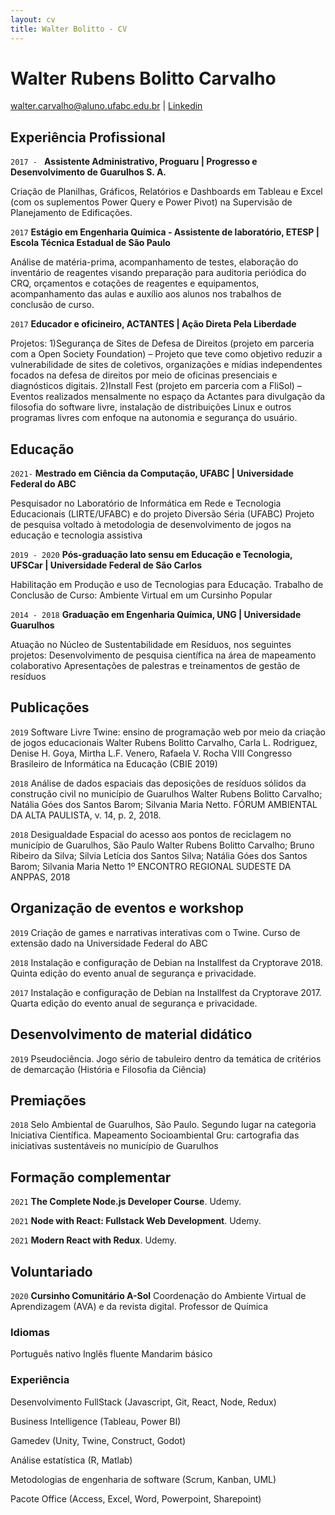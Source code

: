 ```yaml
---
layout: cv
title: Walter Bolitto - CV
---
```

# Walter Rubens Bolitto Carvalho

<div id="webaddress">
<a href="walter.carvalho@aluno.ufabc.edu.br">walter.carvalho@aluno.ufabc.edu.br</a>
| <a href="https://br.linkedin.com/in/walter-bolitto">Linkedin</a>
</div>

## Experiência Profissional

`2017 - `
__Assistente Administrativo, Proguaru | Progresso e Desenvolvimento de Guarulhos S. A.__

Criação de Planilhas, Gráficos, Relatórios e Dashboards em Tableau e Excel (com os suplementos Power Query e Power Pivot) na Supervisão de Planejamento de Edificações.

`2017`
__Estágio em Engenharia Química - Assistente de laboratório, ETESP | Escola Técnica Estadual de São Paulo__

Análise de matéria-prima, acompanhamento de testes, elaboração do inventário de reagentes visando preparação para auditoria periódica do CRQ, orçamentos e cotações de reagentes e equipamentos, acompanhamento das aulas e auxílio aos alunos nos trabalhos de conclusão de curso.

`2017`
__Educador e oficineiro, ACTANTES | Ação Direta Pela Liberdade__

Projetos:
1)Segurança de Sites de Defesa de Direitos (projeto em parceria com a Open Society Foundation) – Projeto que teve como objetivo reduzir a vulnerabilidade de sites de coletivos, organizações e mídias independentes focados na defesa de direitos por meio de oficinas presenciais e diagnósticos digitais. 
2)Install Fest (projeto em parceria com a FliSol) – Eventos realizados mensalmente no espaço da Actantes para divulgação da filosofia do software livre, instalação de distribuições Linux e outros programas livres com enfoque na autonomia e segurança do usuário.

## Educação

`2021-`
__Mestrado em Ciência da Computação, UFABC | Universidade Federal do ABC__

Pesquisador no Laboratório de Informática em Rede e Tecnologia Educacionais (LIRTE/UFABC) e do projeto Diversão Séria (UFABC)
Projeto de pesquisa voltado à metodologia de desenvolvimento de jogos na educação e tecnologia assistiva

`2019 - 2020`
__Pós-graduação lato sensu em Educação e Tecnologia, UFSCar | Universidade Federal de São Carlos__

Habilitação em Produção e uso de Tecnologias para Educação.
Trabalho de Conclusão de Curso: Ambiente Virtual em um Cursinho Popular

`2014 - 2018`
__Graduação em Engenharia Química, UNG | Universidade Guarulhos__

Atuação no Núcleo de Sustentabilidade em Resíduos, nos seguintes projetos:
Desenvolvimento de pesquisa científica na área de mapeamento colaborativo
Apresentações de palestras e treinamentos de gestão de resíduos 

## Publicações

`2019`
Software Livre Twine: ensino de programação web por meio da criação de jogos educacionais
Walter Rubens Bolitto Carvalho, Carla L. Rodriguez, Denise H. Goya, Mirtha L.F. Venero, Rafaela V. Rocha
VIII Congresso Brasileiro de Informática na Educação (CBIE 2019)

`2018`
Análise de dados espaciais das deposições de resíduos sólidos da construção civil no município de Guarulhos
Walter Rubens Bolitto Carvalho; Natália Góes dos Santos Barom; Silvania Maria Netto.
FÓRUM AMBIENTAL DA ALTA PAULISTA, v. 14, p. 2, 2018.

`2018`
Desigualdade Espacial do acesso aos pontos de reciclagem no município de Guarulhos, São Paulo
Walter Rubens Bolitto Carvalho; Bruno Ribeiro da Silva; Silvia Letícia dos Santos Silva; Natália Góes dos Santos Barom; Silvania Maria Netto
1º ENCONTRO REGIONAL SUDESTE DA ANPPAS, 2018

## Organização de eventos e workshop

`2019`
Criação de games e narrativas interativas com o Twine. Curso de extensão dado na Universidade Federal do ABC

`2018`
Instalação e configuração de Debian na Installfest da Cryptorave 2018. Quinta edição do evento anual de segurança e privacidade.

`2017`
Instalação e configuração de Debian na Installfest da Cryptorave 2017. Quarta edição do evento anual de segurança e privacidade.

## Desenvolvimento de material didático

`2019`
Pseudociência. Jogo sério de tabuleiro dentro da temática de critérios de demarcação (História e Filosofia da Ciência)


## Premiações

`2018`
Selo Ambiental de Guarulhos, São Paulo. Segundo lugar na categoria Iniciativa Científica. Mapeamento Socioambiental Gru: cartografia das iniciativas sustentáveis no município de Guarulhos


## Formação complementar

`2021`
__The Complete Node.js Developer Course__. Udemy. 

`2021`
__Node with React: Fullstack Web Development__. Udemy.

`2021`
__Modern React with Redux__. Udemy.


## Voluntariado

`2020`
__Cursinho Comunitário A-Sol__
Coordenação do Ambiente Virtual de Aprendizagem (AVA) e da revista digital.
Professor de Química

### Idiomas

Português nativo
Inglês fluente
Mandarim básico

### Experiência

Desenvolvimento FullStack (Javascript, Git, React, Node, Redux)

Business Intelligence (Tableau, Power BI)

Gamedev (Unity, Twine, Construct, Godot)

Análise estatística (R, Matlab)

Metodologias de engenharia de software (Scrum, Kanban, UML)

Pacote Office (Access, Excel, Word, Powerpoint, Sharepoint)

<!-- ### Footer

Last updated: jun 2021 -->
